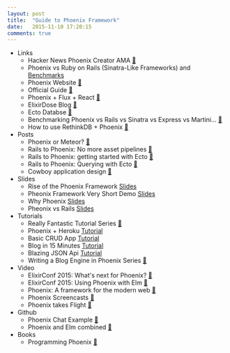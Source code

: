 ```yaml
---
layout: post
title:  "Guide to Phoenix Framework"
date:   2015-11-10 17:20:15
comments: true
---
```


- Links
    - Hacker News Phoenix Creator AMA [:link:](https://news.ycombinator.com/item?id=8671618)
    - Phoenix vs Ruby on Rails (Sinatra-Like Frameworks) and [Benchmarks](https://github.com/hsavit1/phoenix-showdown)
    - Phoenix Website [:link:](http://www.phoenixframework.org/docs/overview)
    - Official Guide [:link:](http://www.phoenixframework.org/docs/up-and-running)
    - Phoenix + Flux + React [:link:](https://github.com/hsavit1/phoenix-flux-react)
    - ElixirDose Blog [:link:](http://www.elixirdose.com/)
    - Ecto Databse [:link:](https://github.com/elixir-lang/ecto)
    - Benchmarking Phoenix vs Rails vs Sinatra vs Express vs Martini... [:link:](https://github.com/mroth/phoenix-showdown)
    - How to use RethinkDB + Phoenix [:link:](http://stackoverflow.com/questions/31457945/how-to-use-rethinkdb-with-phoenixframework)
- Posts
    - Phoenix or Meteor? [:link:](https://www.quora.com/Should-I-choose-Meteor-js-or-Phoenix-web-framework-based-on-Elixir-for-building-scalable-web-applications-with-realtime-connectivity)
    - Rails to Phoenix: No more asset pipelines [:link:](http://blog.tokafish.com/rails-to-phoenix-brunch/)
    - Rails to Phoenix: getting started with Ecto [:link:](http://blog.tokafish.com/rails-to-phoenix-getting-started-with-ecto/)
    - Rails to Phoenix: Querying with Ecto [:link:](http://blog.tokafish.com/rails-to-phoenix-querying-with-ecto/)
    - Cowboy application design [:link:](http://learningelixir.joekain.com/cowboy-application-design/)
- Slides
    - Rise of the Phoenix Framework [Slides](http://slides.com/chrismccord/rise-of-the-phoenix#/)
    - Pheonix Framework Very Short Demo [Slides](https://speakerdeck.com/maveonair/phoenix-framework)
    - Why Phoenix [Slides](https://speakerdeck.com/pedroassumpcao/phoenix-framework)
    - Pheonix vs Rails [Slides](https://speakerdeck.com/ma2gedev/ruby-on-rails-vs-phoenix-framework-number-shinjukuex-number-m3dev)
- Tutorials
    - Really Fantastic Tutorial Series [:link:](http://phoenix.thefirehoseproject.com/1.html)
    - Phoenix + Heroku [Tutorial](https://speakerdeck.com/ma2gedev/guide-to-build-a-realtime-application-using-phoenix-on-heroku)
    - Basic CRUD App [Tutorial](http://gogogarrett.sexy/programming-in-elixir-with-the-phoenix-framework-building-a-basic-CRUD-app/)
    - Blog in 15 Minutes [Tutorial](http://codetunes.com/2015/phoenix-blog/)
    - Blazing JSON Api [Tutorial](https://robots.thoughtbot.com/testing-a-phoenix-elixir-json-api)
    - Writing a Blog Engine in Phoenix Series [:link:](https://medium.com/@diamondgfx/introduction-fe138ac6079d#.2n6x0a5bx)
- Video
    - ElixirConf 2015: What's next for Phoenix? [:link:](https://www.youtube.com/watch?v=IMUpYOc9z3c)
    - ElixirConf 2015: Using Phoenix with Elm [:link:](https://www.youtube.com/watch?v=MgFDZx1LmOE)
    - Phoenix: A framework for the modern web [:link:](http://www.chrismccord.com/blog/2015/06/26/ndc-oslo-2015-phoenix-a-framework-for-the-modern-web/)
    - Phoenix Screencasts [:link:](http://phoenixscreencasts.com/episodes)
    - Phoenix takes Flight [:link:](http://www.chrismccord.com/blog/2015/05/09/elixirconfeu-keynote-phoenix-takes-flight/)
- Github
    - Phoenix Chat Example [:link:](https://github.com/chrismccord/phoenix_chat_example)
    - Phoenix and Elm combined [:link:](https://github.com/CultivateHQ/seat_saver)
- Books
    - Programming Phoenix [:link:](https://pragprog.com/book/phoenix/programming-phoenix)
